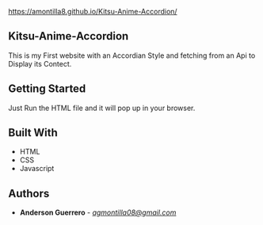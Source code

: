 https://amontilla8.github.io/Kitsu-Anime-Accordion/

## Kitsu-Anime-Accordion

This is my First website with an Accordian Style and fetching from an Api to Display its Contect.

## Getting Started

Just Run the HTML file and it will pop up in your browser. 

## Built With

* HTML
* CSS
* Javascript

## Authors

* **Anderson Guerrero** - *agmontilla08@gmail.com* 


